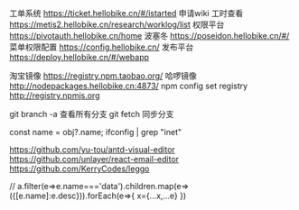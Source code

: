 工单系统 https://ticket.hellobike.cn/#/istarted  申请wiki
工时查看 https://metis2.hellobike.cn/research/worklog/list
权限平台 https://pivotauth.hellobike.cn/home
波塞冬 https://poseidon.hellobike.cn/#/
菜单权限配置 https://config.hellobike.cn/
发布平台 https://deploy.hellobike.cn/#/webapp

淘宝镜像  https://registry.npm.taobao.org/
哈啰镜像  http://nodepackages.hellobike.cn:4873/
npm config set registry http://registry.npmjs.org

git branch -a 查看所有分支
git fetch 同步分支

const name = obj?.name;
ifconfig | grep "inet"

https://github.com/yu-tou/antd-visual-editor
https://github.com/unlayer/react-email-editor
https://github.com/KerryCodes/leggo

// a.filter(e=>e.name==='data').children.map(e=>({[e.name]:e.desc})).forEach(e=>{ x={...x,...e} })